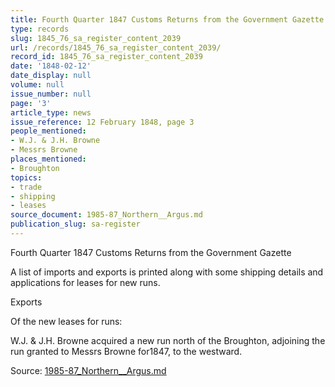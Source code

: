 ```yaml
---
title: Fourth Quarter 1847 Customs Returns from the Government Gazette
type: records
slug: 1845_76_sa_register_content_2039
url: /records/1845_76_sa_register_content_2039/
record_id: 1845_76_sa_register_content_2039
date: '1848-02-12'
date_display: null
volume: null
issue_number: null
page: '3'
article_type: news
issue_reference: 12 February 1848, page 3
people_mentioned:
- W.J. & J.H. Browne
- Messrs Browne
places_mentioned:
- Broughton
topics:
- trade
- shipping
- leases
source_document: 1985-87_Northern__Argus.md
publication_slug: sa-register
---
```


Fourth Quarter 1847 Customs Returns from the Government Gazette

A list of imports and exports is printed along with some shipping details and applications for leases for new runs.

Exports

Of the new leases for runs:

W.J. & J.H. Browne acquired a new run north of the Broughton, adjoining the run granted to Messrs Browne for1847, to the westward.

Source: [1985-87_Northern__Argus.md](/downloads/markdown/1985-87_Northern__Argus.md)
